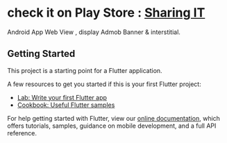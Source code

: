 # check it on Play Store : [Sharing IT](https://play.google.com/store/apps/details?id=com.yk.jurusanit)

Android App Web View , display Admob Banner & interstitial.


## Getting Started

This project is a starting point for a Flutter application.

A few resources to get you started if this is your first Flutter project:

- [Lab: Write your first Flutter app](https://flutter.dev/docs/get-started/codelab)
- [Cookbook: Useful Flutter samples](https://flutter.dev/docs/cookbook)

For help getting started with Flutter, view our
[online documentation](https://flutter.dev/docs), which offers tutorials,
samples, guidance on mobile development, and a full API reference.
